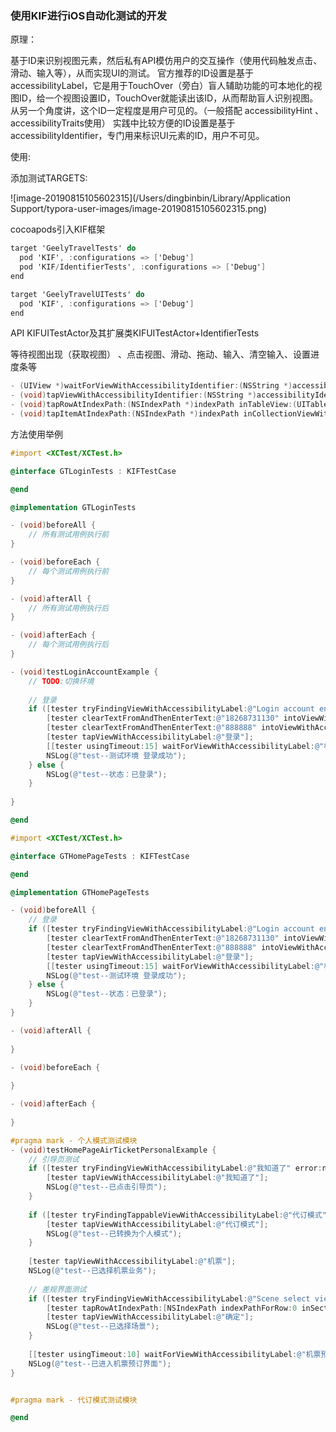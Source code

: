 ### 使用KIF进行iOS自动化测试的开发

原理：

基于ID来识别视图元素，然后私有API模仿用户的交互操作（使用代码触发点击、滑动、输入等），从而实现UI的测试。 官方推荐的ID设置是基于accessibilityLabel，它是用于TouchOver（旁白）盲人辅助功能的可本地化的视图ID，给一个视图设置ID，TouchOver就能读出该ID，从而帮助盲人识别视图。从另一个角度讲，这个ID一定程度是用户可见的。（一般搭配 accessibilityHint 、accessibilityTraits使用） 实践中比较方便的ID设置是基于accessibilityIdentifier，专门用来标识UI元素的ID，用户不可见。 

使用:

添加测试TARGETS:

![image-20190815105602315](/Users/dingbinbin/Library/Application Support/typora-user-images/image-20190815105602315.png)

cocoapods引入KIF框架

```objective-c
target 'GeelyTravelTests' do
  pod 'KIF', :configurations => ['Debug']
  pod 'KIF/IdentifierTests', :configurations => ['Debug']
end

target 'GeelyTravelUITests' do
  pod 'KIF', :configurations => ['Debug']
end
```



API  KIFUITestActor及其扩展类KIFUITestActor+IdentifierTests

等待视图出现（获取视图） 、点击视图、滑动、拖动、输入、清空输入、设置进度条等

```objective-c
- (UIView *)waitForViewWithAccessibilityIdentifier:(NSString *)accessibilityIdentifier;
- (void)tapViewWithAccessibilityIdentifier:(NSString *)accessibilityIdentifier;
- (void)tapRowAtIndexPath:(NSIndexPath *)indexPath inTableView:(UITableView *)tableView;
- (void)tapItemAtIndexPath:(NSIndexPath *)indexPath inCollectionViewWithAccessibilityIdentifier:(NSString *)identifier;
```



方法使用举例

```objective-c
#import <XCTest/XCTest.h>

@interface GTLoginTests : KIFTestCase

@end

@implementation GTLoginTests

- (void)beforeAll {
    // 所有测试用例执行前
}

- (void)beforeEach {
    // 每个测试用例执行前
}

- (void)afterAll {
    // 所有测试用例执行后
}

- (void)afterEach {
    // 每个测试用例执行后
}

- (void)testLoginAccountExample {
    // TODO:切换环境
    
    // 登录
    if ([tester tryFindingViewWithAccessibilityLabel:@"Login account enter" error:nil]) {
        [tester clearTextFromAndThenEnterText:@"18268731130" intoViewWithAccessibilityLabel:@"Login account enter"];
        [tester clearTextFromAndThenEnterText:@"888888" intoViewWithAccessibilityLabel:@"Login password enter"];
        [tester tapViewWithAccessibilityLabel:@"登录"];
        [[tester usingTimeout:15] waitForViewWithAccessibilityLabel:@"机票"];
        NSLog(@"test--测试环境 登录成功");
    } else {
        NSLog(@"test--状态：已登录");
    }
    
}

@end
```

```objective-c
#import <XCTest/XCTest.h>

@interface GTHomePageTests : KIFTestCase

@end

@implementation GTHomePageTests

- (void)beforeAll {
    // 登录
    if ([tester tryFindingViewWithAccessibilityLabel:@"Login account enter" error:nil]) {
        [tester clearTextFromAndThenEnterText:@"18268731130" intoViewWithAccessibilityLabel:@"Login account enter"];
        [tester clearTextFromAndThenEnterText:@"888888" intoViewWithAccessibilityLabel:@"Login password enter"];
        [tester tapViewWithAccessibilityLabel:@"登录"];
        [[tester usingTimeout:15] waitForViewWithAccessibilityLabel:@"机票"];
        NSLog(@"test--测试环境 登录成功");
    } else {
        NSLog(@"test--状态：已登录");
    }
}

- (void)afterAll {
    
}

- (void)beforeEach {
    
}

- (void)afterEach {
    
}

#pragma mark - 个人模式测试模块
- (void)testHomePageAirTicketPersonalExample {
    // 引导页测试
    if ([tester tryFindingViewWithAccessibilityLabel:@"我知道了" error:nil]) {
        [tester tapViewWithAccessibilityLabel:@"我知道了"];
        NSLog(@"test--已点击引导页");
    }
    
    if ([tester tryFindingTappableViewWithAccessibilityLabel:@"代订模式" error:nil]) {
        [tester tapViewWithAccessibilityLabel:@"代订模式"];
        NSLog(@"test--已转换为个人模式");
    }
    
    [tester tapViewWithAccessibilityLabel:@"机票"];
    NSLog(@"test--已选择机票业务");
    
    // 差规界面测试
    if ([tester tryFindingViewWithAccessibilityLabel:@"Scene select view" error:nil]) {
        [tester tapRowAtIndexPath:[NSIndexPath indexPathForRow:0 inSection:0] inTableViewWithAccessibilityIdentifier:@"Scene table view"];
        [tester tapViewWithAccessibilityLabel:@"确定"];
        NSLog(@"test--已选择场景");
    }
        
    [[tester usingTimeout:10] waitForViewWithAccessibilityLabel:@"机票预订"];
    NSLog(@"test--已进入机票预订界面");
}


#pragma mark - 代订模式测试模块

@end
```

